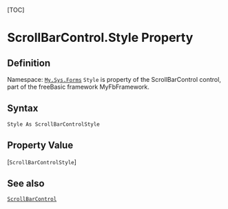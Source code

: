 [TOC]
# ScrollBarControl.Style Property

## Definition
Namespace: [`My.Sys.Forms`](My.Sys.Forms.md)
`Style` is property of the ScrollBarControl control, part of the freeBasic framework MyFbFramework.
## Syntax
```freeBasic
Style As ScrollBarControlStyle
```
## Property Value
[`ScrollBarControlStyle`]
## See also
[`ScrollBarControl`](ScrollBarControl.md)
